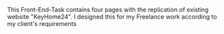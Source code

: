 This Front-End-Task contains four pages with the replication of existing website "KeyHome24". I designed this for my Freelance work according to my client's requirements
